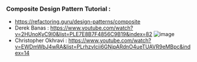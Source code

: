 ### Composite Design Pattern Tutorial :
* https://refactoring.guru/design-patterns/composite
* Derek Banas : https://www.youtube.com/watch?v=2HUnoKyC9l0&list=PLE7E8B7F4856C9B19&index=82
![image](https://user-images.githubusercontent.com/30351771/134539194-755f48f2-8555-4673-bfce-c5c935b81f33.png)
* Christopher Okhravi : https://www.youtube.com/watch?v=EWDmWbJ4wRA&list=PLrhzvIcii6GNjpARdnO4ueTUAVR9eMBpc&index=14
